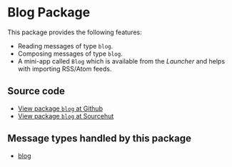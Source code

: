 # Blog Package

This package provides the following features:

* Reading messages of type `blog`.
* Composing messages of type `blog`.
* A mini-app called `Blog` which is available from the _Launcher_ and helps with importing RSS/Atom feeds.

## Source code
* [View package `blog` at Github](https://github.com/soapdog/patchfox/blob/master/src/packages/blog) 
* [View package `blog` at Sourcehut](https://git.sr.ht/~soapdog/patchfox/tree/master/item/src/packages/blog)


## Message types handled by this package

* [blog](/message_types/blog)
